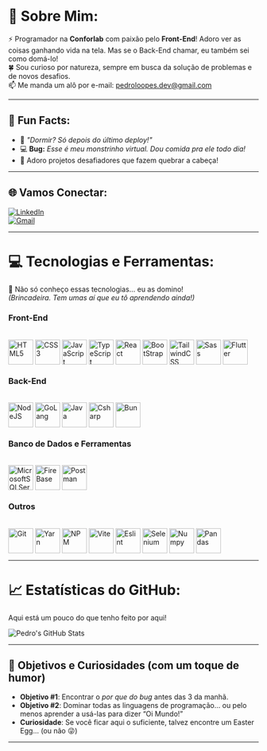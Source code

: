 # 🌟 Sobre Mim:
⚡️ Programador na **Conforlab** com paixão pelo **Front-End**! Adoro ver as coisas ganhando vida na tela. Mas se o Back-End chamar, eu também sei como domá-lo!  
🍀 Sou curioso por natureza, sempre em busca da solução de problemas e de novos desafios.  
📫 Me manda um alô por e-mail: [pedroloopes.dev@gmail.com](mailto:pedroloopes.dev@gmail.com)  

---

## 🎉 Fun Facts:
- 🚀 *"Dormir? Só depois do último deploy!"*
- 💻 **Bug:** *Esse é meu monstrinho virtual. Dou comida pra ele todo dia!*
- 🧩 Adoro projetos desafiadores que fazem quebrar a cabeça!

---

## 🌐 Vamos Conectar:
[![LinkedIn](https://img.shields.io/badge/LinkedIn-0077B5?style=for-the-badge&logo=linkedin&logoColor=white)](https://www.linkedin.com/in/devpedroloopes/)  
[![Gmail](https://img.shields.io/badge/Gmail-333333?style=for-the-badge&logo=gmail&logoColor=red)](mailto:pedroloopes.dev@gmail.com)  

---

# 💻 Tecnologias e Ferramentas:
💪 Não só conheço essas tecnologias... eu as domino!  
*(Brincadeira. Tem umas aí que eu tô aprendendo ainda!)*  

### Front-End
<div style="display: inline_block; gap: 20px;"><br>
  <img align="center" alt="HTML5" height="50" width="50" src="https://cdn.jsdelivr.net/gh/devicons/devicon/icons/html5/html5-original-wordmark.svg" />
  <img align="center" alt="CSS3" height="50" width="50" src="https://cdn.jsdelivr.net/gh/devicons/devicon/icons/css3/css3-original-wordmark.svg" />
  <img align="center" alt="JavaScript" height="50" width="50" src="https://cdn.jsdelivr.net/gh/devicons/devicon/icons/javascript/javascript-original.svg"/>
  <img align="center" alt="TypeScript" height="50" width="50" src="https://cdn.jsdelivr.net/gh/devicons/devicon/icons/typescript/typescript-original.svg"/>
  <img align="center" alt="React" height="50" width="50" src="https://cdn.jsdelivr.net/gh/devicons/devicon/icons/react/react-original-wordmark.svg">
  <img align="center" alt="BootStrap" height="50" width="50" src="https://cdn.jsdelivr.net/gh/devicons/devicon/icons/bootstrap/bootstrap-original-wordmark.svg" />
  <img align="center" alt="TailwindCSS" height="50" width="50" src="https://cdn.jsdelivr.net/gh/devicons/devicon@latest/icons/tailwindcss/tailwindcss-original.svg">
  <img align="center" alt="Sass" height="50" width="50" src="https://cdn.jsdelivr.net/gh/devicons/devicon/icons/sass/sass-original.svg"/>
  <img align="center" alt="Flutter" height="50" width="50" src="https://cdn.jsdelivr.net/gh/devicons/devicon/icons/flutter/flutter-original.svg">
</div>

### Back-End
<div style="display: inline_block; gap: 20px;"><br>
  <img align="center" alt="NodeJS" height="50" width="50" src="https://cdn.jsdelivr.net/gh/devicons/devicon/icons/nodejs/nodejs-original-wordmark.svg">
  <img align="center" alt="GoLang" height="50" width="50" src="https://cdn.jsdelivr.net/gh/devicons/devicon/icons/go/go-original-wordmark.svg">
  <img align="center" alt="Java" height="50" width="50" src="https://cdn.jsdelivr.net/gh/devicons/devicon/icons/java/java-original.svg" />
  <img align="center" alt="Csharp" height="50" width="50" src="https://cdn.jsdelivr.net/gh/devicons/devicon/icons/csharp/csharp-original.svg">
  <img align="center" alt="Bun" height="50" width="50" src="https://cdn.jsdelivr.net/gh/devicons/devicon/icons/bun/bun-original.svg">
</div>

### Banco de Dados e Ferramentas
<div style="display: inline_block; gap: 20px;"><br>
  <img align="center" alt="MicrosoftSQLServer" height="50" width="50" src="https://cdn.jsdelivr.net/gh/devicons/devicon/icons/microsoftsqlserver/microsoftsqlserver-original.svg">
  <img align="center" alt="FireBase" height="50" width="50" src="https://cdn.jsdelivr.net/gh/devicons/devicon/icons/firebase/firebase-plain-wordmark.svg">
  <img align="center" alt="Postman" height="50" width="50" src="https://cdn.jsdelivr.net/gh/devicons/devicon@latest/icons/postman/postman-original.svg">
</div>

### Outros
<div style="display: inline_block; gap: 20px;"><br>
  <img align="center" alt="Git" height="50" width="50" src="https://cdn.jsdelivr.net/gh/devicons/devicon/icons/git/git-original.svg" />
  <img align="center" alt="Yarn" height="50" width="50" src="https://cdn.jsdelivr.net/gh/devicons/devicon/icons/yarn/yarn-original.svg">
  <img align="center" alt="NPM" height="50" width="50" src="https://cdn.jsdelivr.net/gh/devicons/devicon/icons/npm/npm-original-wordmark.svg">
  <img align="center" alt="Vite" height="50" width="50" src="https://cdn.jsdelivr.net/gh/devicons/devicon/icons/vite/vite-original-wordmark.svg">
  <img align="center" alt="Eslint" height="50" width="50" src="https://cdn.jsdelivr.net/gh/devicons/devicon/icons/eslint/eslint-original-wordmark.svg">
  <img align="center" alt="Selenium" height="50" width="50" src="https://cdn.jsdelivr.net/gh/devicons/devicon/icons/selenium/selenium-original.svg">
  <img align="center" alt="Numpy" height="50" width="50" src="https://cdn.jsdelivr.net/gh/devicons/devicon/icons/numpy/numpy-original.svg">
  <img align="center" alt="Pandas" height="50" width="50" src="https://cdn.jsdelivr.net/gh/devicons/devicon/icons/pandas/pandas-original-wordmark.svg">
</div>

---

# 📈 Estatísticas do GitHub:
Aqui está um pouco do que tenho feito por aqui!

![Pedro's GitHub Stats](https://github-readme-stats.vercel.app/api/top-langs/?username=devpedroloopes&theme=radical&hide_border=false&include_all_commits=true&count_private=true&layout=compact)

---

## 🎯 Objetivos e Curiosidades (com um toque de humor)
- **Objetivo #1**: Encontrar o *por que do bug* antes das 3 da manhã.  
- **Objetivo #2**: Dominar todas as linguagens de programação... ou pelo menos aprender a usá-las para dizer “Oi Mundo!”  
- **Curiosidade**: Se você ficar aqui o suficiente, talvez encontre um Easter Egg... (ou não 😜)  

---
